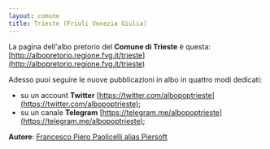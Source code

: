 ```yaml
---
layout: comune
title: Trieste (Friuli Venezia Giulia)
---
```


La pagina dell'albo pretorio del **Comune di Trieste** è questa: [http://albopretorio.regione.fvg.it/trieste](http://albopretorio.regione.fvg.it/trieste)

Adesso puoi seguire le nuove pubblicazioni in albo in quattro modi dedicati:

* su un account **Twitter** [https://twitter.com/albopoptrieste](https://twitter.com/albopoptrieste);
* su un canale **Telegram** [https://telegram.me/albopoptrieste](https://telegram.me/albopoptrieste);

**Autore**: [Francesco Piero Paolicelli alias Piersoft](https://twitter.com/piersoft)
